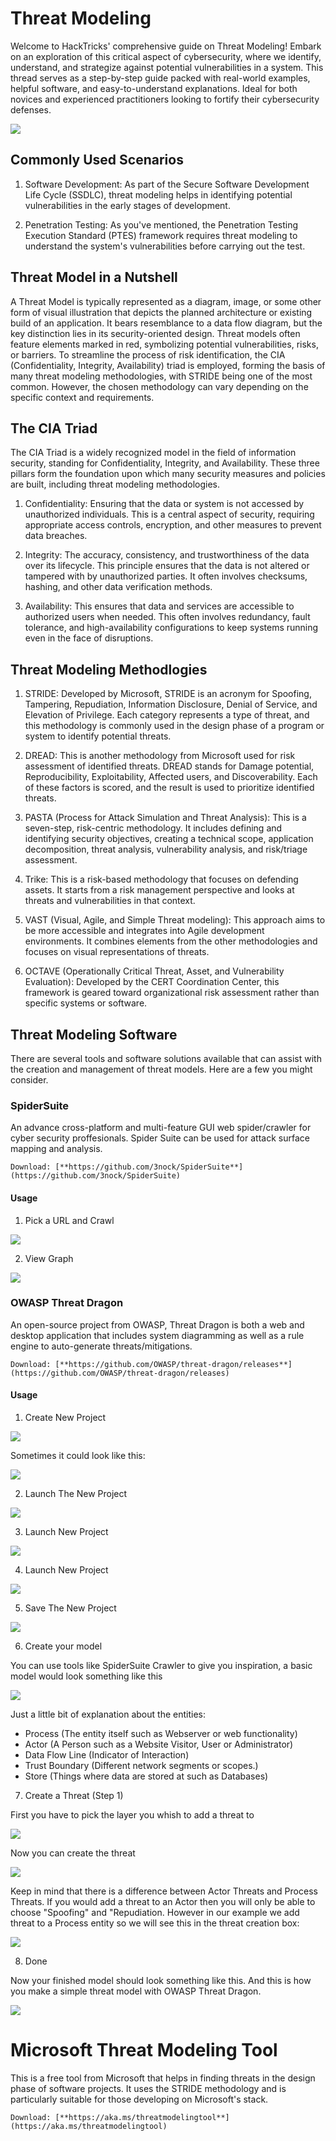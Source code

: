 
# Threat Modeling
Welcome to HackTricks' comprehensive guide on Threat Modeling! Embark on an exploration of this critical aspect of cybersecurity, where we identify, understand, and strategize against potential vulnerabilities in a system. This thread serves as a step-by-step guide packed with real-world examples, helpful software, and easy-to-understand explanations. Ideal for both novices and experienced practitioners looking to fortify their cybersecurity defenses.

![](<../.gitbook/assets/threatmodel1.png>)

 ## Commonly Used Scenarios
1.  Software Development: As part of the Secure Software Development Life Cycle (SSDLC), threat modeling helps in identifying potential vulnerabilities in the early stages of development.
    
2.  Penetration Testing: As you've mentioned, the Penetration Testing Execution Standard (PTES) framework requires threat modeling to understand the system's vulnerabilities before carrying out the test.

## Threat Model in a Nutshell
A Threat Model is typically represented as a diagram, image, or some other form of visual illustration that depicts the planned architecture or existing build of an application. It bears resemblance to a data flow diagram, but the key distinction lies in its security-oriented design. Threat models often feature elements marked in red, symbolizing potential vulnerabilities, risks, or barriers. To streamline the process of risk identification, the CIA (Confidentiality, Integrity, Availability) triad is employed, forming the basis of many threat modeling methodologies, with STRIDE being one of the most common. However, the chosen methodology can vary depending on the specific context and requirements.

## The CIA Triad
The CIA Triad is a widely recognized model in the field of information security, standing for Confidentiality, Integrity, and Availability. These three pillars form the foundation upon which many security measures and policies are built, including threat modeling methodologies.

1.  Confidentiality: Ensuring that the data or system is not accessed by unauthorized individuals. This is a central aspect of security, requiring appropriate access controls, encryption, and other measures to prevent data breaches.
    
2.  Integrity: The accuracy, consistency, and trustworthiness of the data over its lifecycle. This principle ensures that the data is not altered or tampered with by unauthorized parties. It often involves checksums, hashing, and other data verification methods.
    
3.  Availability: This ensures that data and services are accessible to authorized users when needed. This often involves redundancy, fault tolerance, and high-availability configurations to keep systems running even in the face of disruptions.

## Threat Modeling Methodlogies

1.  STRIDE: Developed by Microsoft, STRIDE is an acronym for Spoofing, Tampering, Repudiation, Information Disclosure, Denial of Service, and Elevation of Privilege. Each category represents a type of threat, and this methodology is commonly used in the design phase of a program or system to identify potential threats.
    
2.  DREAD: This is another methodology from Microsoft used for risk assessment of identified threats. DREAD stands for Damage potential, Reproducibility, Exploitability, Affected users, and Discoverability. Each of these factors is scored, and the result is used to prioritize identified threats.
    
3.  PASTA (Process for Attack Simulation and Threat Analysis): This is a seven-step, risk-centric methodology. It includes defining and identifying security objectives, creating a technical scope, application decomposition, threat analysis, vulnerability analysis, and risk/triage assessment.
    
4.  Trike: This is a risk-based methodology that focuses on defending assets. It starts from a risk management perspective and looks at threats and vulnerabilities in that context.
    
5.  VAST (Visual, Agile, and Simple Threat modeling): This approach aims to be more accessible and integrates into Agile development environments. It combines elements from the other methodologies and focuses on visual representations of threats.
    
6.  OCTAVE (Operationally Critical Threat, Asset, and Vulnerability Evaluation): Developed by the CERT Coordination Center, this framework is geared toward organizational risk assessment rather than specific systems or software.

## Threat Modeling Software
There are several tools and software solutions available that can assist with the creation and management of threat models. Here are a few you might consider.

### SpiderSuite

An advance cross-platform and multi-feature GUI web spider/crawler for cyber security proffesionals. Spider Suite can be used for attack surface mapping and analysis.

```
Download: [**https://github.com/3nock/SpiderSuite**](https://github.com/3nock/SpiderSuite)
```

#### Usage

1. Pick a URL and Crawl

![](<../.gitbook/assets/threatmodel_spidersuite_1.png>)

2. View Graph

![](<../.gitbook/assets/threatmodel_spidersuite_2.png>)

### OWASP Threat Dragon

An open-source project from OWASP, Threat Dragon is both a web and desktop application that includes system diagramming as well as a rule engine to auto-generate threats/mitigations.

```
Download: [**https://github.com/OWASP/threat-dragon/releases**](https://github.com/OWASP/threat-dragon/releases)
```

#### Usage

1. Create New Project

![](<../.gitbook/assets/create_new_project_1.jpg>)

Sometimes it could look like this:

![](<../.gitbook/assets/1_threatmodel_create_project.jpg>)

2. Launch The New Project

![](<../.gitbook/assets/threatmodel_spidersuite_2.png>)

3. Launch New Project

![](<../.gitbook/assets/launch_new_project_2.jpg>)

4. Launch New Project

![](<../.gitbook/assets/threatmodel_spidersuite_2.jpg>)

5. Save The New Project

![](<../.gitbook/assets/save_new_project.jpg>)

6. Create your model

You can use tools like SpiderSuite Crawler to give you inspiration, a basic model would look something like this

![](<../.gitbook/assets/0_basic_threat_model.jpg>)

Just a little bit of explanation about the entities:
- Process (The entity itself such as Webserver or web functionality)
- Actor (A Person such as a Website Visitor, User or Administrator)
- Data Flow Line (Indicator of Interaction)
- Trust Boundary (Different network segments or scopes.)
- Store (Things where data are stored at such as Databases)

7. Create a Threat (Step 1)

First you have to pick the layer you whish to add a threat to

![](<../.gitbook/assets/3_threatmodel_chose-threat-layer.jpg>)

Now you can create the threat

![](<../.gitbook/assets/4_threatmodel_create-threat.jpg>)

Keep in mind that there is a difference between Actor Threats and Process Threats.
If you would add a threat to an Actor then you will only be able to choose "Spoofing" and "Repudiation.
However in our example we add threat to a Process entity so we will see this in the threat creation box:

![](<../.gitbook/assets/2_threatmodel_type-option.jpg>)

8. Done

Now your finished model should look something like this.
And this is how you make a simple threat model with OWASP Threat Dragon.

![](<../.gitbook/assets/threat_model_finished.jpg>)

# Microsoft Threat Modeling Tool

This is a free tool from Microsoft that helps in finding threats in the design phase of software projects. It uses the STRIDE methodology and is particularly suitable for those developing on Microsoft's stack.

```
Download: [**https://aka.ms/threatmodelingtool**](https://aka.ms/threatmodelingtool)
```

